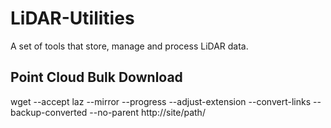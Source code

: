 # LiDAR-Utilities

A set of tools that store, manage and process LiDAR data.

## Point Cloud Bulk Download

wget --accept laz --mirror --progress --adjust-extension --convert-links --backup-converted --no-parent http://site/path/